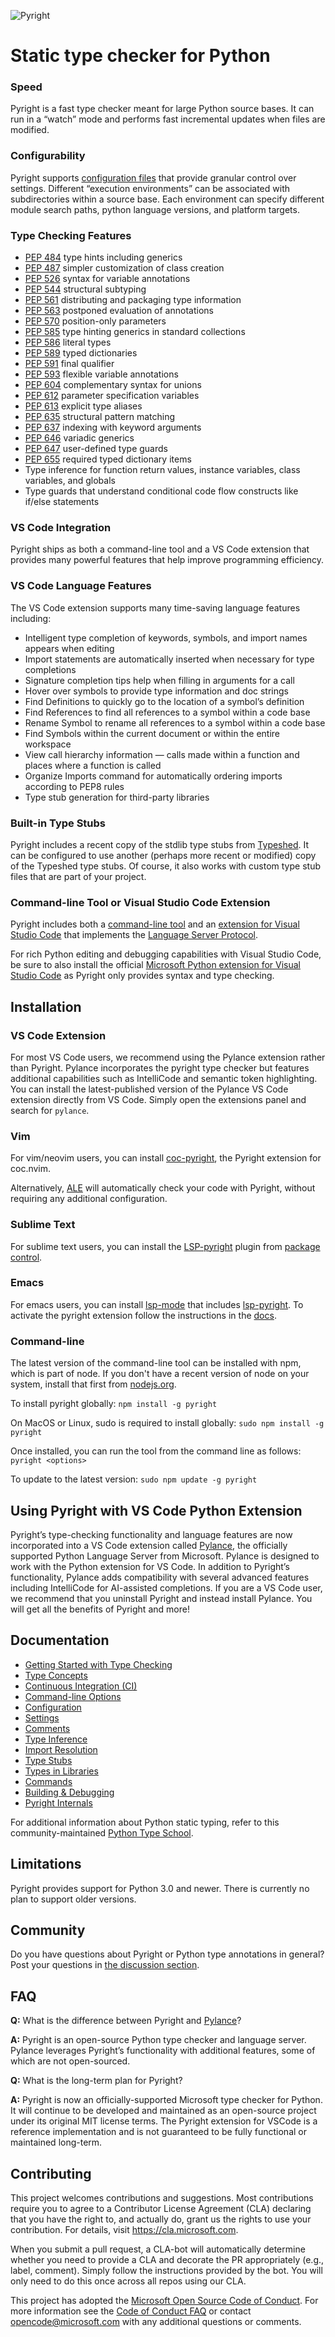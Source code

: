 ![Pyright](/docs/img/PyrightLarge.png)

# Static type checker for Python

### Speed
Pyright is a fast type checker meant for large Python source bases. It can run in a “watch” mode and performs fast incremental updates when files are modified.

### Configurability
Pyright supports [configuration files](/docs/configuration.md) that provide granular control over settings. Different “execution environments” can be associated with subdirectories within a source base. Each environment can specify different module search paths, python language versions, and platform targets.

### Type Checking Features
* [PEP 484](https://www.python.org/dev/peps/pep-0484/) type hints including generics
* [PEP 487](https://www.python.org/dev/peps/pep-0487/) simpler customization of class creation
* [PEP 526](https://www.python.org/dev/peps/pep-0526/) syntax for variable annotations
* [PEP 544](https://www.python.org/dev/peps/pep-0544/) structural subtyping
* [PEP 561](https://www.python.org/dev/peps/pep-0561/) distributing and packaging type information
* [PEP 563](https://www.python.org/dev/peps/pep-0563/) postponed evaluation of annotations
* [PEP 570](https://www.python.org/dev/peps/pep-0570/) position-only parameters
* [PEP 585](https://www.python.org/dev/peps/pep-0585/) type hinting generics in standard collections
* [PEP 586](https://www.python.org/dev/peps/pep-0586/) literal types
* [PEP 589](https://www.python.org/dev/peps/pep-0589/) typed dictionaries
* [PEP 591](https://www.python.org/dev/peps/pep-0591/) final qualifier
* [PEP 593](https://www.python.org/dev/peps/pep-0593/) flexible variable annotations
* [PEP 604](https://www.python.org/dev/peps/pep-0604/) complementary syntax for unions
* [PEP 612](https://www.python.org/dev/peps/pep-0612/) parameter specification variables
* [PEP 613](https://www.python.org/dev/peps/pep-0613/) explicit type aliases
* [PEP 635](https://www.python.org/dev/peps/pep-0635/) structural pattern matching
* [PEP 637](https://www.python.org/dev/peps/pep-0637/) indexing with keyword arguments
* [PEP 646](https://www.python.org/dev/peps/pep-0646/) variadic generics
* [PEP 647](https://www.python.org/dev/peps/pep-0647/) user-defined type guards
* [PEP 655](https://www.python.org/dev/peps/pep-0655/) required typed dictionary items
* Type inference for function return values, instance variables, class variables, and globals
* Type guards that understand conditional code flow constructs like if/else statements

### VS Code Integration
Pyright ships as both a command-line tool and a VS Code extension that provides many powerful features that help improve programming efficiency.

### VS Code Language Features
The VS Code extension supports many time-saving language features including:

* Intelligent type completion of keywords, symbols, and import names appears when editing
* Import statements are automatically inserted when necessary for type completions
* Signature completion tips help when filling in arguments for a call
* Hover over symbols to provide type information and doc strings
* Find Definitions to quickly go to the location of a symbol’s definition
* Find References to find all references to a symbol within a code base
* Rename Symbol to rename all references to a symbol within a code base
* Find Symbols within the current document or within the entire workspace
* View call hierarchy information — calls made within a function and places where a function is called
* Organize Imports command for automatically ordering imports according to PEP8 rules
* Type stub generation for third-party libraries

### Built-in Type Stubs
Pyright includes a recent copy of the stdlib type stubs from [Typeshed](https://github.com/python/typeshed). It can be configured to use another (perhaps more recent or modified) copy of the Typeshed type stubs. Of course, it also works with custom type stub files that are part of your project.

### Command-line Tool or Visual Studio Code Extension
Pyright includes both a [command-line tool](/docs/command-line.md) and an [extension for Visual Studio Code](https://marketplace.visualstudio.com/items?itemName=ms-pyright.pyright) that implements the [Language Server Protocol](https://microsoft.github.io/language-server-protocol/).

For rich Python editing and debugging capabilities with Visual Studio Code, be sure to also install the official [Microsoft Python extension for Visual Studio Code](https://marketplace.visualstudio.com/itemdetails?itemName=ms-python.python) as Pyright only provides syntax and type checking.


## Installation
### VS Code Extension
For most VS Code users, we recommend using the Pylance extension rather than Pyright. Pylance incorporates the pyright type checker but features additional capabilities such as IntelliCode and semantic token highlighting. You can install the latest-published version of the Pylance VS Code extension directly from VS Code. Simply open the extensions panel and search for `pylance`.

### Vim
For vim/neovim users, you can install [coc-pyright](https://github.com/fannheyward/coc-pyright), the Pyright extension for coc.nvim.

Alternatively, [ALE](https://github.com/dense-analysis/ale) will automatically check your code with Pyright, without requiring any additional configuration.

### Sublime Text
For sublime text users, you can install the [LSP-pyright](https://github.com/sublimelsp/LSP-pyright) plugin from [package control](https://packagecontrol.io/packages/LSP-pyright).

### Emacs
For emacs users, you can install [lsp-mode](https://github.com/emacs-lsp/lsp-mode) that includes [lsp-pyright](https://github.com/emacs-lsp/lsp-pyright).
To activate the pyright extension follow the instructions in the [docs](https://emacs-lsp.github.io/lsp-pyright/).

### Command-line
The latest version of the command-line tool can be installed with npm, which is part of node. If you don't have a recent version of node on your system, install that first from [nodejs.org](https://nodejs.org). 

To install pyright globally:
`npm install -g pyright`

On MacOS or Linux, sudo is required to install globally:
`sudo npm install -g pyright`

Once installed, you can run the tool from the command line as follows:
`pyright <options>`

To update to the latest version:
`sudo npm update -g pyright`


## Using Pyright with VS Code Python Extension
Pyright’s type-checking functionality and language features are now incorporated into a VS Code extension called [Pylance](https://github.com/microsoft/pylance-release), the officially supported Python Language Server from Microsoft. Pylance is designed to work with the Python extension for VS Code. In addition to Pyright’s functionality, Pylance adds compatibility with several advanced features including IntelliCode for AI-assisted completions. If you are a VS Code user, we recommend that you uninstall Pyright and instead install Pylance. You will get all the benefits of Pyright and more! 


## Documentation
* [Getting Started with Type Checking](/docs/getting-started.md)
* [Type Concepts](/docs/type-concepts.md)
* [Continuous Integration (CI)](/docs/ci-integration.md)
* [Command-line Options](/docs/command-line.md)
* [Configuration](/docs/configuration.md)
* [Settings](/docs/settings.md)
* [Comments](/docs/comments.md)
* [Type Inference](/docs/type-inference.md)
* [Import Resolution](/docs/import-resolution.md)
* [Type Stubs](/docs/type-stubs.md)
* [Types in Libraries](/docs/typed-libraries.md)
* [Commands](/docs/commands.md)
* [Building & Debugging](/docs/build-debug.md)
* [Pyright Internals](/docs/internals.md)

For additional information about Python static typing, refer to this community-maintained [Python Type School](https://github.com/python/typing/discussions).

## Limitations
Pyright provides support for Python 3.0 and newer. There is currently no plan to support older versions.


## Community
Do you have questions about Pyright or Python type annotations in general? Post your questions in [the discussion section](https://github.com/microsoft/pyright/discussions).


## FAQ
**Q:** What is the difference between Pyright and [Pylance](https://github.com/microsoft/pylance-release)? 

**A:** Pyright is an open-source Python type checker and language server. Pylance leverages Pyright’s functionality with additional features, some of which are not open-sourced. 

**Q:** What is the long-term plan for Pyright?

**A:** Pyright is now an officially-supported Microsoft type checker for Python. It will continue to be developed and maintained as an open-source project under its original MIT license terms. The Pyright extension for VSCode is a reference implementation and is not guaranteed to be fully functional or maintained long-term.


## Contributing

This project welcomes contributions and suggestions. Most contributions require you to agree to a Contributor License Agreement (CLA) declaring that you have the right to, and actually do, grant us the rights to use your contribution. For details, visit https://cla.microsoft.com.

When you submit a pull request, a CLA-bot will automatically determine whether you need to provide a CLA and decorate the PR appropriately (e.g., label, comment). Simply follow the instructions provided by the bot. You will only need to do this once across all repos using our CLA.

This project has adopted the [Microsoft Open Source Code of Conduct](https://opensource.microsoft.com/codeofconduct/). For more information see the [Code of Conduct FAQ](https://opensource.microsoft.com/codeofconduct/faq/) or contact [opencode@microsoft.com](mailto:opencode@microsoft.com) with any additional questions or comments.
